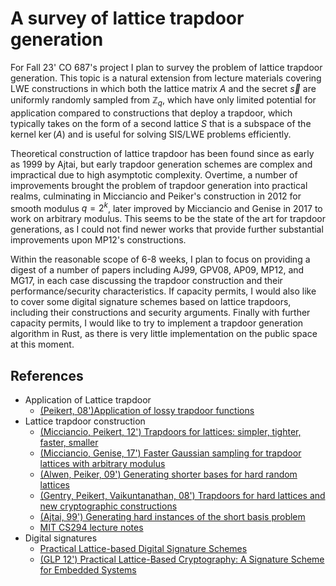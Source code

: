 # A survey of lattice trapdoor generation
For Fall 23' CO 687's project I plan to survey the problem of lattice trapdoor generation. This topic is a natural extension from lecture materials covering LWE constructions in which both the lattice matrix $A$ and the secret $\vec{s}$ are uniformly randomly sampled from $\mathbb{Z}_q$, which have only limited potential for application compared to constructions that deploy a trapdoor, which typically takes on the form of a second lattice $S$ that is a subspace of the kernel $\ker(A)$ and is useful for solving SIS/LWE problems efficiently.

Theoretical construction of lattice trapdoor has been found since as early as 1999 by Ajtai, but early trapdoor generation schemes are complex and impractical due to high asymptotic complexity. Overtime, a number of improvements brought the problem of trapdoor generation into practical realms, culminating in Micciancio and Peiker's construction in 2012 for smooth modulus $q = 2^k$, later improved by Micciancio and Genise in 2017 to work on arbitrary modulus. This seems to be the state of the art for trapdoor generations, as I could not find newer works that provide further substantial improvements upon MP12's constructions.

Within the reasonable scope of 6-8 weeks, I plan to focus on providing a digest of a number of papers including AJ99, GPV08, AP09, MP12, and MG17, in each case discussing the trapdoor construction and their performance/security characteristics. If capacity permits, I would also like to cover some digital signature schemes based on lattice trapdoors, including their constructions and security arguments. Finally with further capacity permits, I would like to try to implement a trapdoor generation algorithm in Rust, as there is very little implementation on the public space at this moment.

## References
- Application of Lattice trapdoor
    - [(Peikert, 08')Application of lossy trapdoor functions](https://eprint.iacr.org/2007/279.pdf)
- Lattice trapdoor construction
    - [(Micciancio, Peikert, 12') Trapdoors for lattices: simpler, tighter, faster, smaller](https://eprint.iacr.org/2011/501)
    - [(Micciancio, Genise, 17') Faster Gaussian sampling for trapdoor lattices with arbitrary modulus](https://eprint.iacr.org/2017/308)
    - [(Alwen, Peiker, 09') Generating shorter bases for hard random lattices](https://eprint.iacr.org/2008/521.pdf)
    - [(Gentry, Peikert, Vaikuntanathan, 08') Trapdoors for hard lattices and new cryptographic constructions](https://eprint.iacr.org/2007/432)
    - [(Ajtai, 99') Generating hard instances of the short basis problem](https://people.csail.mit.edu/vinodv/CS294/ajtai99.pdf)
    - [MIT CS294 lecture notes](https://people.csail.mit.edu/vinodv/CS294/lecturenotes.pdf)
- Digital signatures
    - [Practical Lattice-based Digital Signature Schemes](https://csrc.nist.gov/csrc/media/events/workshop-on-cybersecurity-in-a-post-quantum-world/documents/papers/session9-oneill-paper.pdf)
    - [(GLP 12') Practical Lattice-Based Cryptography: A Signature Scheme for Embedded Systems](https://www.iacr.org/archive/ches2012/74280529/74280529.pdf)